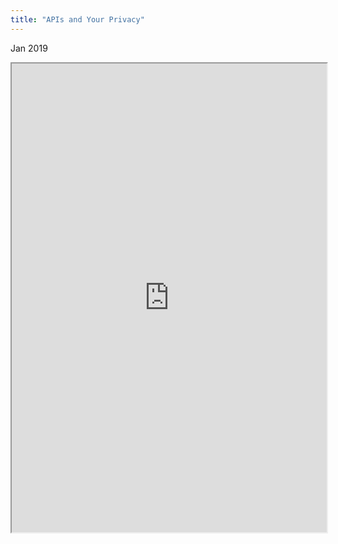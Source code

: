 ```yaml
---
title: "APIs and Your Privacy"
---
```


Jan 2019

<iframe height="750" width="100%" src="https://ewelton.github.io/ktest/wiki.html#APIs%20and%20Your%20Privacy"></iframe>
